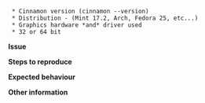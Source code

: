 
```
 * Cinnamon version (cinnamon --version)
 * Distribution - (Mint 17.2, Arch, Fedora 25, etc...)
 * Graphics hardware *and* driver used
 * 32 or 64 bit
 ```

**Issue**



**Steps to reproduce**



**Expected behaviour**



**Other information**